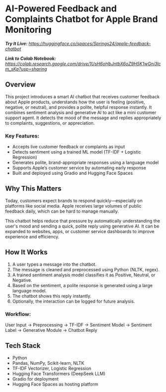 # AI-Powered Feedback and Complaints Chatbot for Apple Brand Monitoring

***Try It Live:** https://huggingface.co/spaces/Springs24/apple-feedback-chatbot*

***Link to Colab Notebook:** https://colab.research.google.com/drive/1UsH6oHbJntbX6oZ9H5K1wGni3lcm_sKp?usp=sharing*

## Overview

This project introduces a smart AI chatbot that receives customer feedback about Apple products, understands how the user is feeling (positive, negative, or neutral), and provides a polite, helpful response instantly. It combines sentiment analysis and generative AI to act like a mini customer support agent. It detects the mood of the message and replies appropriately to complaints, suggestions, or appreciation.

### Key Features:

- Accepts live customer feedback or complaints as input  
- Detects sentiment using a trained ML model (TF-IDF + Logistic Regression)  
- Generates polite, brand-appropriate responses using a language model  
- Supports Apple’s customer service by automating early response  
- Built and deployed using Gradio and Hugging Face Spaces

## Why This Matters

Today, customers expect brands to respond quickly—especially on platforms like social media. Apple receives large volumes of public feedback daily, which can be hard to manage manually.

This chatbot helps reduce that pressure by automatically understanding the user's mood and sending a quick, polite reply using generative AI. It can be expanded to websites, apps, or customer service dashboards to improve experience and efficiency.

## How It Works

1. A user types a message into the chatbot.
2. The message is cleaned and preprocessed using Python (NLTK, regex).
3. A trained sentiment analysis model classifies it as Positive, Neutral, or Negative.
4. Based on the sentiment, a polite response is generated using a large language model.
5. The chatbot shows this reply instantly.
6. Optionally, the interaction can be logged for future analysis.

### Workflow:

User Input → Preprocessing → TF-IDF → Sentiment Model → Sentiment Label → Generative Module → Chatbot Reply

## Tech Stack

- Python
- Pandas, NumPy, Scikit-learn, NLTK
- TF-IDF Vectorizer, Logistic Regression
- Hugging Face Transformers (DeepSeek LLM)
- Gradio for deployment
- Hugging Face Spaces as hosting platform
